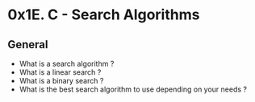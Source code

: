 # 0x1E. C - Search Algorithms

## General

 - What is a search algorithm ?
 - What is a linear search ?
 - What is a binary search ?
 - What is the best search algorithm to use depending on your needs ?
